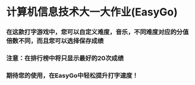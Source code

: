 # 计算机信息技术大一大作业(EasyGo)
### 在这款打字游戏中，您可以自定义难度，音乐，不同难度对应的分值倍数不同，而且您可以选择保存成绩  
### 注意：在排行榜中将只显示最好的20次成绩  
### 期待您的使用，在EasyGo中轻松提升打字速度！
